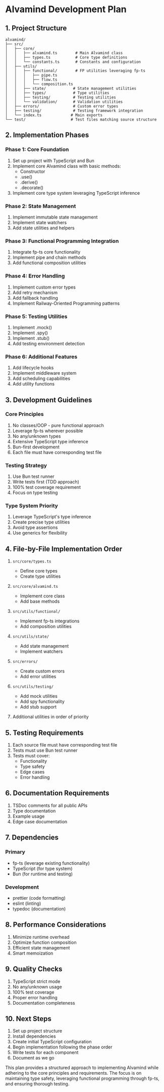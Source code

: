 # Alvamind Development Plan

## 1. Project Structure
```
alvamind/
├── src/
│   ├── core/
│   │   ├── alvamind.ts        # Main Alvamind class
│   │   ├── types.ts           # Core type definitions
│   │   └── constants.ts       # Constants and configuration
│   ├── utils/
│   │   ├── functional/        # FP utilities leveraging fp-ts
│   │   │   ├── pipe.ts
│   │   │   ├── flow.ts
│   │   │   └── composition.ts
│   │   ├── state/            # State management utilities
│   │   ├── types/            # Type utilities
│   │   ├── testing/          # Testing utilities
│   │   └── validation/       # Validation utilities
│   ├── errors/               # Custom error types
│   ├── testing/              # Testing framework integration
│   └── index.ts             # Main exports
└── test/                    # Test files matching source structure
```

## 2. Implementation Phases

### Phase 1: Core Foundation
1. Set up project with TypeScript and Bun
2. Implement core Alvamind class with basic methods:
   - Constructor
   - .use()
   - .derive()
   - .decorate()
3. Implement core type system leveraging TypeScript inference

### Phase 2: State Management
1. Implement immutable state management
2. Implement state watchers
3. Add state utilities and helpers

### Phase 3: Functional Programming Integration
1. Integrate fp-ts core functionality
2. Implement pipe and chain methods
3. Add functional composition utilities

### Phase 4: Error Handling
1. Implement custom error types
2. Add retry mechanism
3. Add fallback handling
4. Implement Railway-Oriented Programming patterns

### Phase 5: Testing Utilities
1. Implement .mock()
2. Implement .spy()
3. Implement .stub()
4. Add testing environment detection

### Phase 6: Additional Features
1. Add lifecycle hooks
2. Implement middleware system
3. Add scheduling capabilities
4. Add utility functions

## 3. Development Guidelines

### Core Principles
1. No classes/OOP - pure functional approach
2. Leverage fp-ts wherever possible
3. No any/unknown types
4. Extensive TypeScript type inference
5. Bun-first development
6. Each file must have corresponding test file

### Testing Strategy
1. Use Bun test runner
2. Write tests first (TDD approach)
3. 100% test coverage requirement
4. Focus on type testing

### Type System Priority
1. Leverage TypeScript's type inference
2. Create precise type utilities
3. Avoid type assertions
4. Use generics for flexibility

## 4. File-by-File Implementation Order

1. `src/core/types.ts`
   - Define core types
   - Create type utilities

2. `src/core/alvamind.ts`
   - Implement core class
   - Add base methods

3. `src/utils/functional/`
   - Implement fp-ts integrations
   - Add composition utilities

4. `src/utils/state/`
   - Add state management
   - Implement watchers

5. `src/errors/`
   - Create custom errors
   - Add error utilities

6. `src/utils/testing/`
   - Add mock utilities
   - Add spy functionality
   - Add stub support

7. Additional utilities in order of priority

## 5. Testing Requirements

1. Each source file must have corresponding test file
2. Tests must use Bun test runner
3. Tests must cover:
   - Functionality
   - Type safety
   - Edge cases
   - Error handling

## 6. Documentation Requirements

1. TSDoc comments for all public APIs
2. Type documentation
3. Example usage
4. Edge case documentation

## 7. Dependencies

### Primary
- fp-ts (leverage existing functionality)
- TypeScript (for type system)
- Bun (for runtime and testing)

### Development
- prettier (code formatting)
- eslint (linting)
- typedoc (documentation)

## 8. Performance Considerations

1. Minimize runtime overhead
2. Optimize function composition
3. Efficient state management
4. Smart memoization

## 9. Quality Checks

1. TypeScript strict mode
2. No any/unknown usage
3. 100% test coverage
4. Proper error handling
5. Documentation completeness

## 10. Next Steps

1. Set up project structure
2. Install dependencies
3. Create initial TypeScript configuration
4. Begin implementation following the phase order
5. Write tests for each component
6. Document as we go

This plan provides a structured approach to implementing Alvamind while adhering to the core principles and requirements. The focus is on maintaining type safety, leveraging functional programming through fp-ts, and ensuring thorough testing.
